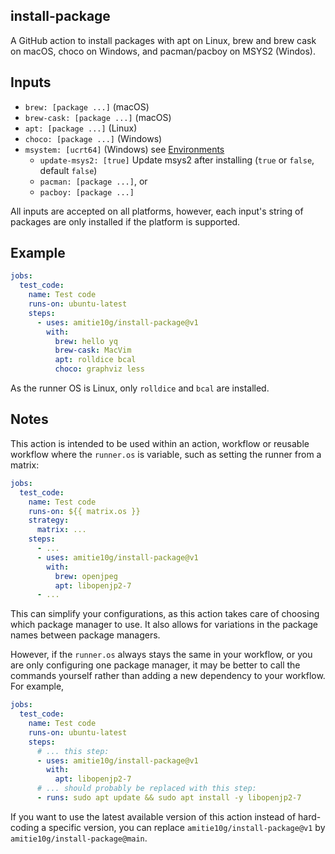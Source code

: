 ## install-package

A GitHub action to install packages with apt on Linux, brew and brew cask on macOS, choco on Windows, and pacman/pacboy on MSYS2 (Windos).

## Inputs
- `brew: [package ...]` (macOS)
- `brew-cask: [package ...]` (macOS)
- `apt: [package ...]` (Linux)
- `choco: [package ...]` (Windows)
- `msystem: [ucrt64]` (Windows) see [Environments](https://www.msys2.org/docs/environments/)
  - `update-msys2: [true]` Update msys2 after installing (``true`` or ``false``, default ``false``)
  - `pacman: [package ...]`, or
  - `pacboy: [package ...]`

  
All inputs are accepted on all platforms, however, each input's string of packages are only installed if the platform is supported.

## Example

```yaml
jobs:
  test_code:
    name: Test code
    runs-on: ubuntu-latest
    steps:
      - uses: amitie10g/install-package@v1
        with:
          brew: hello yq
          brew-cask: MacVim
          apt: rolldice bcal
          choco: graphviz less
```

As the runner OS is Linux, only `rolldice` and `bcal` are installed.

## Notes

This action is intended to be used within an action, workflow or reusable workflow where the `runner.os` is variable, such as setting the runner from a matrix:

```yaml
jobs:
  test_code:
    name: Test code
    runs-on: ${{ matrix.os }}
    strategy:
      matrix: ...
    steps:
      - ...
      - uses: amitie10g/install-package@v1
        with:
          brew: openjpeg
          apt: libopenjp2-7
      - ...
```

This can simplify your configurations, as this action takes care of choosing which package manager to use.
It also allows for variations in the package names between package managers.

However, if the `runner.os` always stays the same in your workflow, or you are only configuring one package manager, it may be better to call the commands yourself rather than adding a new dependency to your workflow.
For example,

```yaml
jobs:
  test_code:
    name: Test code
    runs-on: ubuntu-latest
    steps:
      # ... this step:
      - uses: amitie10g/install-package@v1
        with:
          apt: libopenjp2-7
      # ... should probably be replaced with this step:
      - runs: sudo apt update && sudo apt install -y libopenjp2-7
```

If you want to use the latest available version of this action instead
of hard-coding a specific version, you can replace
``amitie10g/install-package@v1`` by ``amitie10g/install-package@main``.